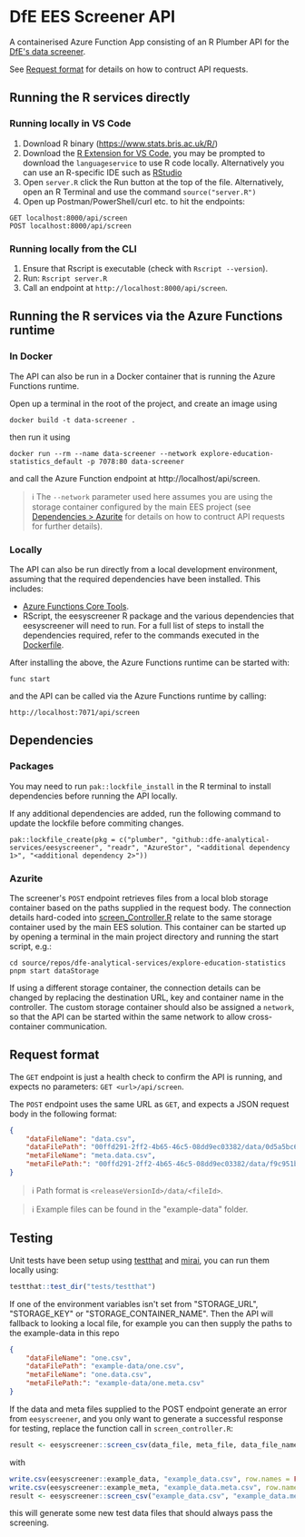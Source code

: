 # DfE EES Screener API

A containerised Azure Function App consisting of an R Plumber API for the [DfE's data screener](https://github.com/dfe-analytical-services/eesyscreener).

See [Request format](#request-format) for details on how to contruct API requests.

## Running the R services directly

### Running locally in VS Code

1. Download R binary (https://www.stats.bris.ac.uk/R/)
2. Download the [R Extension for VS Code](https://marketplace.visualstudio.com/items?itemName=REditorSupport.r), you may be prompted to download the `languageservice` to use R code locally. Alternatively you can use an R-specific IDE such as [RStudio](https://posit.co/download/rstudio-desktop/)
3. Open `server.R` click the Run button at the top of the file. Alternatively, open an R Terminal and use the command `source("server.R")`
4. Open up Postman/PowerShell/curl etc. to hit the endpoints:

```
GET localhost:8000/api/screen
POST localhost:8000/api/screen
```

### Running locally from the CLI

1. Ensure that Rscript is executable (check with `Rscript --version`).
2. Run: `Rscript server.R`
3. Call an endpoint at `http://localhost:8000/api/screen`.

## Running the R services via the Azure Functions runtime

### In Docker

The API can also be run in a Docker container that is running the Azure Functions runtime.

Open up a terminal in the root of the project, and create an image using

```
docker build -t data-screener .
```

then run it using

```
docker run --rm --name data-screener --network explore-education-statistics_default -p 7078:80 data-screener
```

and call the Azure Function endpoint at http://localhost/api/screen.

> ℹ️ The `--network` parameter used here assumes you are using the storage container configured by the main EES project (see [Dependencies > Azurite](#azurite) for details on how to contruct API requests for further details).

### Locally

The API can also be run directly from a local development environment, assuming that the required dependencies
have been installed. This includes:

- [Azure Functions Core Tools](https://learn.microsoft.com/en-us/azure/azure-functions/functions-run-local?tabs=linux%2Cisolated-process%2Cnode-v4%2Cpython-v2%2Chttp-trigger%2Ccontainer-apps&pivots=programming-language-csharp#install-the-azure-functions-core-tools).
- RScript, the eesyscreener R package and the various dependencies that eesyscreener will need to run.
  For a full list of steps to install the dependencies required, refer to the commands executed in the
  [Dockerfile](./Dockerfile).

After installing the above, the Azure Functions runtime can be started with:

```
func start
```

and the API can be called via the Azure Functions runtime by calling:

```
http://localhost:7071/api/screen
```

## Dependencies

### Packages

You may need to run `pak::lockfile_install` in the R terminal to install dependencies before running the API locally.

If any additional dependencies are added, run the following command to update the lockfile before commiting changes.

```
pak::lockfile_create(pkg = c("plumber", "github::dfe-analytical-services/eesyscreener", "readr", "AzureStor", "<additional dependency 1>", "<additional dependency 2>"))
```

### Azurite

The screener's `POST` endpoint retrieves files from a local blob storage container based on the paths supplied in the request body. The connection details hard-coded into [screen_Controller.R](./screen_Controller.R) relate to the same storage container used by the main EES solution. This container can be started up by opening a terminal in the main project directory and running the start script, e.g.:

```
cd source/repos/dfe-analytical-services/explore-education-statistics
pnpm start dataStorage
```

If using a different storage container, the connection details can be changed by replacing the destination URL, key and container name in the controller. The custom storage container should also be assigned a `network`, so that the API can be started within the same network to allow cross-container communication.

## Request format

The `GET` endpoint is just a health check to confirm the API is running, and expects no parameters: `GET <url>/api/screen`.

The `POST` endpoint uses the same URL as `GET`, and expects a JSON request body in the following format:

``` json
{
    "dataFileName": "data.csv",
    "dataFilePath": "00ffd291-2ff2-4b65-46c5-08dd9ec03382/data/0d5a5bc6-b12c-4ed4-986e-517679b49f88",
    "metaFileName": "meta.data.csv",
    "metaFilePath:": "00ffd291-2ff2-4b65-46c5-08dd9ec03382/data/f9c951bc-85a0-48ab-a0be-8eab3fc8dcee"
}
```

> ℹ️ Path format is `<releaseVersionId>/data/<fileId>`.

> ℹ️ Example files can be found in the "example-data" folder.

## Testing

Unit tests have been setup using [testthat](https://testthat.r-lib.org/) and [mirai](https://mirai.r-lib.org/index.html), you can run them locally using:

``` r
testthat::test_dir("tests/testthat")
```

If one of the environment variables isn't set from "STORAGE_URL", "STORAGE_KEY" or "STORAGE_CONTAINER_NAME". Then the API will fallback to looking a local file, for example you can then supply the paths to the example-data in this repo

``` json
{
    "dataFileName": "one.csv",
    "dataFilePath": "example-data/one.csv",
    "metaFileName": "one.data.csv",
    "metaFilePath:": "example-data/one.meta.csv"
}
```

If the data and meta files supplied to the POST endpoint generate an error from `eesyscreener`, and you only want to generate a successful response for testing, replace the function call in `screen_controller.R`:

``` r
result <- eesyscreener::screen_csv(data_file, meta_file, data_file_name, meta_file_name)
```

with

``` r
write.csv(eesyscreener::example_data, "example_data.csv", row.names = FALSE)
write.csv(eesyscreener::example_meta, "example_data.meta.csv", row.names = FALSE)
result <- eesyscreener::screen_csv("example_data.csv", "example_data.meta.csv")
```

this will generate some new test data files that should always pass the screening.